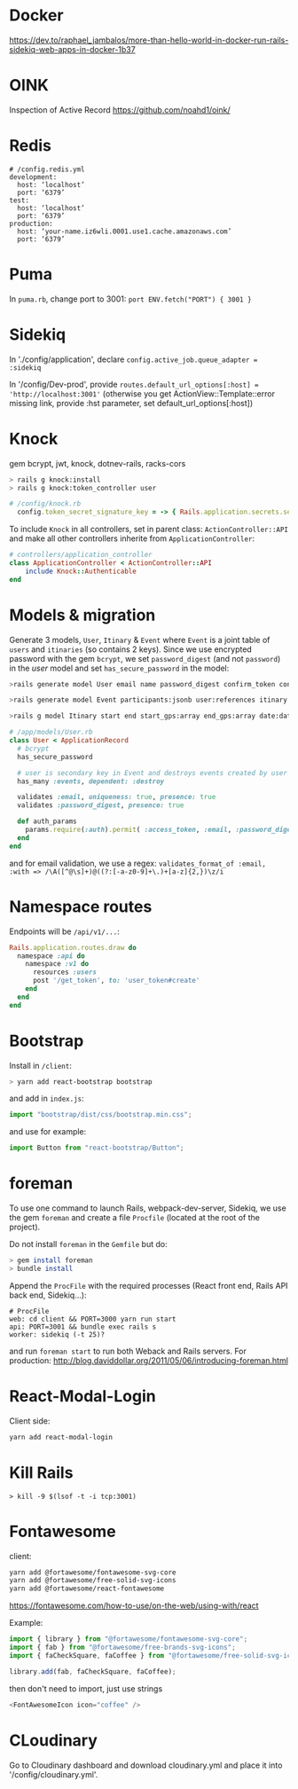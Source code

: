 # Docker

<https://dev.to/raphael_jambalos/more-than-hello-world-in-docker-run-rails-sidekiq-web-apps-in-docker-1b37>

# OINK

Inspection of Active Record
<https://github.com/noahd1/oink/>

# Redis

```
# /config.redis.yml
development:
  host: ‘localhost’
  port: ‘6379’
test:
  host: ‘localhost’
  port: ‘6379’
production:
  host: ‘your-name.iz6wli.0001.use1.cache.amazonaws.com’
  port: ‘6379’
```

# Puma

In `puma.rb`, change port to 3001: `port ENV.fetch("PORT") { 3001 }`

# Sidekiq

In './config/application', declare `config.active_job.queue_adapter = :sidekiq`

In '/config/Dev-prod', provide `routes.default_url_options[:host] = 'http://localhost:3001'` (otherwise you get ActionView::Template::error missing link, provide :hst parameter, set default_url_options[:host])

# Knock

gem bcrypt, jwt, knock, dotnev-rails, racks-cors

```bash
> rails g knock:install
> rails g knock:token_controller user
```

```ruby
# /config/knock.rb
  config.token_secret_signature_key = -> { Rails.application.secrets.secret_key_base }
```

To include `Knock` in all controllers, set in parent class: `ActionController::API` and make all other controllers inherite from `ApplicationController`:

```ruby
# controllers/application_controller
class ApplicationController < ActionController::API
    include Knock::Authenticable
end
```

# Models & migration

Generate 3 models, `User`, `Itinary` & `Event` where `Event` is a joint table of `users` and `itinaries` (so contains 2 keys). Since we use encrypted password with the gem `bcrypt`, we set `password_digest` (and not `password`) in the _user_ model and set `has_secure_password` in the model:

```bash
>rails generate model User email name password_digest confirm_token confirm_email:boolean access_token uid

>rails generate model Event participants:jsonb user:references itinary:references directCLurl publicID

>rails g model Itinary start end start_gps:array end_gps:array date:date picture

```

```ruby
# /app/models/User.rb
class User < ApplicationRecord
  # bcrypt
  has_secure_password

  # user is secondary key in Event and destroys events created by user if user deleted
  has_many :events, dependent: :destroy

  validates :email, uniqueness: true, presence: true
  validates :password_digest, presence: true

  def auth_params
    params.require(:auth).permit( :access_token, :email, :password_digest, :access_token)
  end
end
```

and for email validation, we use a regex:
`validates_format_of :email, :with => /\A([^@\s]+)@((?:[-a-z0-9]+\.)+[a-z]{2,})\z/i`

# Namespace routes

Endpoints will be `/api/v1/...`:

```ruby
Rails.application.routes.draw do
  namespace :api do
    namespace :v1 do
      resources :users
      post '/get_token', to: 'user_token#create'
    end
  end
end
```

# Bootstrap

Install in `/client`:

```bash
> yarn add react-bootstrap bootstrap
```

and add in `index.js`:

```js
import "bootstrap/dist/css/bootstrap.min.css";
```

and use for example:

```js
import Button from "react-bootstrap/Button";
```

# foreman

To use one command to launch Rails, webpack-dev-server, Sidekiq, we use the gem `foreman` and create a file `Procfile` (located at the root of the project).

Do not install `foreman` in the `Gemfile` but do:

```bash
> gem install foreman
> bundle install
```

Append the `ProcFile` with the required processes (React front end, Rails API back end, Sidekiq...):

```
# ProcFile
web: cd client && PORT=3000 yarn run start
api: PORT=3001 && bundle exec rails s
worker: sidekiq (-t 25)?
```

and run `foreman start` to run both Weback and Rails servers.
For production: <http://blog.daviddollar.org/2011/05/06/introducing-foreman.html>

# React-Modal-Login

Client side:

```bash
yarn add react-modal-login
```

# Kill Rails

```
> kill -9 $(lsof -t -i tcp:3001)
```

# Fontawesome

client:

```bash
yarn add @fortawesome/fontawesome-svg-core
yarn add @fortawesome/free-solid-svg-icons
yarn add @fortawesome/react-fontawesome
```

<https://fontawesome.com/how-to-use/on-the-web/using-with/react>

Example:

```js
import { library } from "@fortawesome/fontawesome-svg-core";
import { fab } from "@fortawesome/free-brands-svg-icons";
import { faCheckSquare, faCoffee } from "@fortawesome/free-solid-svg-icons";

library.add(fab, faCheckSquare, faCoffee);
```

then don't need to import, just use strings

```js
<FontAwesomeIcon icon="coffee" />
```

# CLoudinary

Go to Cloudinary dashboard and download cloudinary.yml and place it into '/config/cloudinary.yml'.
